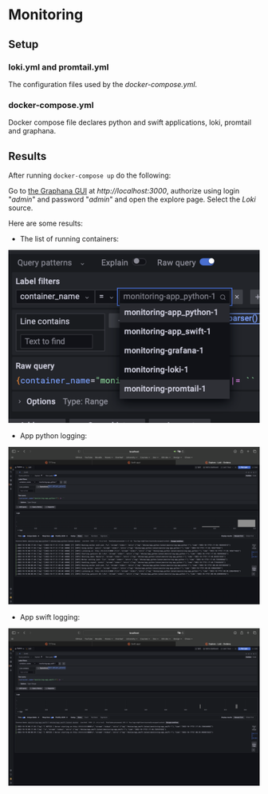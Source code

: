 # Monitoring

## Setup

### loki.yml and promtail.yml

The configuration files used by the *docker-compose.yml*.

### docker-compose.yml

Docker compose file declares python and swift applications, loki, promtail and graphana.

## Results

After running `docker-compose up` do the following:

Go to [the Graphana GUI](http://localhost:3000) at *http://localhost:3000*, authorize using login "*admin*" and password "*admin*" and open the explore page. Select the *Loki* source.

Here are some results:

- The list of running containers:

![containers](./screenshots/all_containers.png)

- App python logging:

![app_python](./screenshots/app_python_logs.png)

- App swift logging:

![app_swift](./screenshots/app_swift_logs.png)
